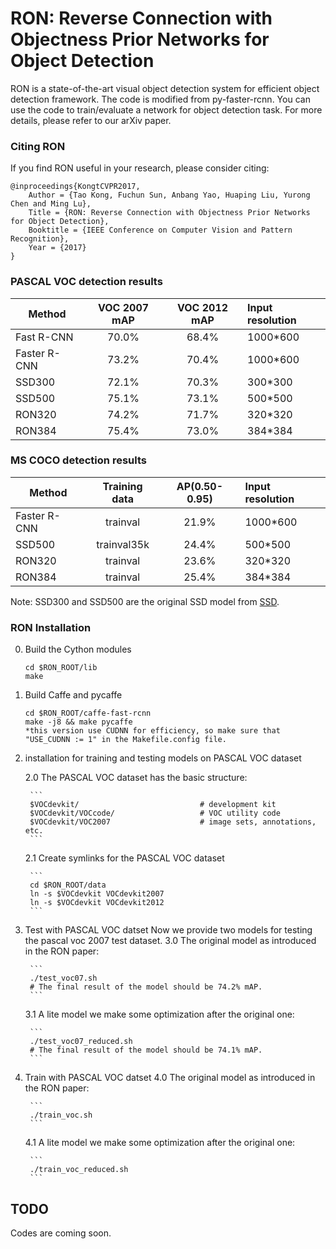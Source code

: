 # RON: Reverse Connection with Objectness Prior Networks for Object Detection

RON is a state-of-the-art visual object detection system for efficient object detection framework. The code is modified from py-faster-rcnn. You can use the code to train/evaluate a network for object detection task. For more details, please refer to our arXiv paper.

### Citing RON

If you find RON useful in your research, please consider citing:

    @inproceedings{KongtCVPR2017,
        Author = {Tao Kong, Fuchun Sun, Anbang Yao, Huaping Liu, Yurong Chen and Ming Lu},
        Title = {RON: Reverse Connection with Objectness Prior Networks for Object Detection},
        Booktitle = {IEEE Conference on Computer Vision and Pattern Recognition},
        Year = {2017}
    }
    

### PASCAL VOC detection results

Method         | VOC 2007 mAP | VOC 2012 mAP | Input resolution
-------------- |:------------:|:------------:|:----------------
Fast R-CNN     |   70.0%      |   68.4%      |  1000*600     
Faster R-CNN   |   73.2%      |   70.4%      |  1000*600
SSD300         |   72.1%      |   70.3%      |  300*300
SSD500         |   75.1%      |   73.1%      |  500*500
RON320         |   74.2%      |   71.7%      |  320*320
RON384         |   75.4%      |   73.0%      |  384*384

### MS COCO detection results

Method         | Training data | AP(0.50-0.95)| Input resolution
-------------- |:-------------:|:------------:|:----------------
Faster R-CNN   |   trainval    |   21.9%      |  1000*600
SSD500         |   trainval35k |   24.4%      |  500*500
RON320         |   trainval    |   23.6%      |  320*320
RON384         |   trainval    |   25.4%      |  384*384

Note: SSD300 and SSD500 are the original SSD model from [SSD](https://arxiv.org/pdf/1512.02325v2.pdf).


### RON Installation 

0. Build the Cython modules
    ```
    cd $RON_ROOT/lib
    make
    ```

1. Build Caffe and pycaffe

    ```
    cd $RON_ROOT/caffe-fast-rcnn
    make -j8 && make pycaffe
    *this version use CUDNN for efficiency, so make sure that "USE_CUDNN := 1" in the Makefile.config file.
    ```
    
2. installation for training and testing models on PASCAL VOC dataset

    2.0 The PASCAL VOC dataset has the basic structure:
    
        ```
        $VOCdevkit/                           # development kit
        $VOCdevkit/VOCcode/                   # VOC utility code
        $VOCdevkit/VOC2007                    # image sets, annotations, etc.
        ```
        
    2.1 Create symlinks for the PASCAL VOC dataset
    
        ```
        cd $RON_ROOT/data
        ln -s $VOCdevkit VOCdevkit2007
        ln -s $VOCdevkit VOCdevkit2012
        ```

3. Test with PASCAL VOC datset
    Now we provide two models for testing the pascal voc 2007 test dataset.
    3.0 The original model as introduced in the RON paper: 
    
        ```
        ./test_voc07.sh
        # The final result of the model should be 74.2% mAP.
        ```
        
    3.1 A lite model we make some optimization after the original one:
    
        ```
        ./test_voc07_reduced.sh
        # The final result of the model should be 74.1% mAP.
        ```

4. Train with PASCAL VOC datset
    4.0 The original model as introduced in the RON paper: 
    
        ```
        ./train_voc.sh
        ```
        
    4.1 A lite model we make some optimization after the original one:
        
        ```
        ./train_voc_reduced.sh
        ```
        
## TODO
Codes are coming soon.

